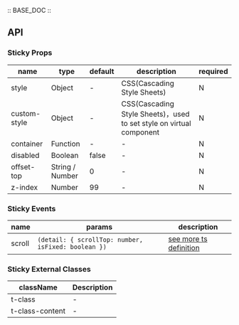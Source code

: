 :: BASE_DOC ::

## API

### Sticky Props

name | type | default | description | required
-- | -- | -- | -- | --
style | Object | - | CSS(Cascading Style Sheets) | N
custom-style | Object | - | CSS(Cascading Style Sheets)，used to set style on virtual component | N
container | Function | - | \- | N
disabled | Boolean | false | \- | N
offset-top | String / Number | 0 | \- | N
z-index | Number | 99 | \- | N

### Sticky Events

name | params | description
-- | -- | --
scroll | `(detail: { scrollTop: number, isFixed: boolean })` | [see more ts definition](https://github.com/Tencent/tdesign-miniprogram/blob/develop/src/common/common.ts)
### Sticky External Classes

className | Description
-- | --
t-class | \-
t-class-content | \-
